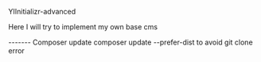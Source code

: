 YIInitializr-advanced

Here I will try to implement my own base cms

------- Composer update
composer update --prefer-dist to avoid git clone error
